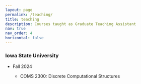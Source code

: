 ```yaml
---
layout: page
permalink: /teaching/
title: teaching
description: Courses taught as Graduate Teaching Assistant
nav: true
nav_order: 4
horizontal: false
---
```


<article>
<div class="cv">
<div class="card mt-3 p-3">
      <h3 class="card-title font-weight-medium">Iowa State University</h3>
      <div>
        <ul class="card-text font-weight-light list-group list-group-flush">
            <li class="list-group-item">
              <div class="row">
                <div class="col-xs-2 cl-sm-2 col-md-2 text-center" style="width: 75px;">
                  <span class="badge font-weight-bold danger-color-dark text-uppercase align-middle" style="min-width: 75px;">
                  Fall 2024
                  </span>
                </div>
                <ul>
                  <li>
                      <a>COMS 2300: Discrete Computational Structures</a>
                  </li>
                </ul>
              </div>
            </li>
        </ul>
      </div>
    </div>
    </div>
    </article>